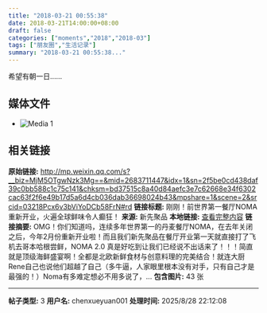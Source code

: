 ```yaml
---
title: "2018-03-21 00:55:38"
date: 2018-03-21T14:00:00+08:00
draft: false
categories: ["moments","2018","2018-03"]
tags: ["朋友圈","生活记录"]
summary: "2018-03-21 00:55:38..."
---
```


希望有朝一日……

## 媒体文件

- ![Media 1](/Moments/photos/2018-03-21/201803210055380.jpg)

## 相关链接

**原始链接:** http://mp.weixin.qq.com/s?__biz=MjM5OTgwNzk3Mg==&mid=2683711447&idx=1&sn=2f5be0cd438daf39c0bb588c1c75c141&chksm=bd37515c8a40d84aefc3e7c62668e34f6302cac63f2f6e49b17d5a6d4cb036dab36698024b43&mpshare=1&scene=2&srcid=03218Pcx6v3bViYoDCb58FrN#rd
**链接标题:** 刚刚！前世界第一餐厅NOMA重新开业，火遍全球鲜味令人癫狂！
**来源:** 新先聚品
**本地链接:** [查看完整内容](/link_content/2018/03/2018-03-21-4/link_content/)
**链接摘要:** OMG！你们知道吗，连续多年世界第一的丹麦餐厅NOMA，在去年关闭之后，今年2月份重新开业啦！而且我们新先聚品在餐厅开业第一天就直接打了飞机去哥本哈根尝鲜，NOMA 2.0 真是好吃到让我们已经说不出话来了！！！简直就是顶级海鲜盛宴啊！全都是北欧新鲜食材与创意料理的完美结合！就连大厨Rene自己也说他们超越了自己（多牛逼，人家眼里根本没有对手，只有自己才是最强的！）Noma有多难定想必不用多说了，...
**包含图片:** 43 张

---

**帖子类型:** 3
**用户名:** chenxueyuan001
**处理时间:** 2025/8/28 22:12:08